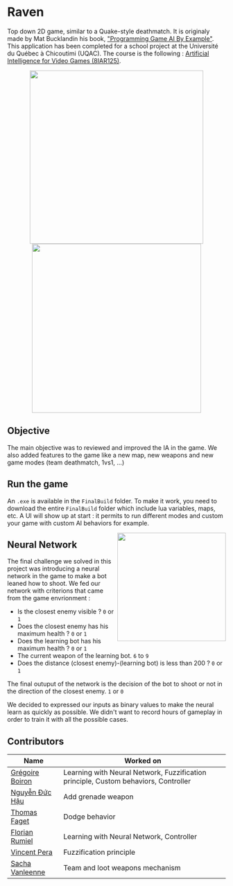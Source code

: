 # Raven
Top down 2D game, similar to a Quake-style deathmatch. It is originaly made by Mat Bucklandin his book, ["Programming Game AI By Example"](https://www.amazon.ca/Programming-Game-Example-Mat-Buckland/dp/1556220782). This application has been completed for a school project at the Université du Québec à Chicoutimi (UQAC). The course is the following : [Artificial Intelligence for Video Games (8IAR125)](http://cours.uqac.ca/8IAR125).

<p align="center">
<img width="400px" height="400px" src="https://github.com/Graygzou/Raven-IA/blob/master/Images/raven.png"> <img width="390px" height="390px" src="https://github.com/Graygzou/Raven-IA/blob/master/Images/raven2.png">
</p>

## Objective
The main objective was to reviewed and improved the IA in the game. We also added features to the game like a new map,
new weapons and new game modes (team deathmatch, 1vs1, ...)


## Run the game
An `.exe` is available in the `FinalBuild` folder. To make it work, you need to download the entire `FinalBuild` folder which include lua variables, maps, etc. A UI will show up at start : it permits to run different modes and custom your game with custom AI behaviors for example.

<img align="right" width="250" height="250" src="https://github.com/Graygzou/Raven-IA/blob/master/Images/network.png">

## Neural Network
The final challenge we solved in this project was introducing a neural network in the game to make a bot leaned how to shoot. We fed our network with criterions that came from the game envrionment :

* Is the closest enemy visible ? `0` or `1`
* Does the closest enemy has his maximum health ? `0` or `1`
* Does the learning bot has his maximum health ? `0` or `1`
* The current weapon of the learning bot. `6` to `9`
* Does the distance (closest enemy)-(learning bot) is less than 200 ? `0` or `1`

The final outuput of the network is the decision of the bot to shoot or not in the direction of the closest enemy. `1` or `0`

We decided to expressed our inputs as binary values to make the neural learn as quickly as possible. We didn't want to record hours of gameplay in order to train it with all the possible cases.

## <a name="contributors"></a>Contributors
| Name    | Worked on        |
| ------------- |---------------|
| [Grégoire Boiron](https://github.com/Graygzou)   | Learning with Neural Network, Fuzzification principle, Custom behaviors, Controller |
| [Nguyễn Đức Hậu](https://github.com/Kihansi95)   | Add grenade weapon |
| [Thomas Faget](https://github.com/thomasfaget) | Dodge behavior |
| [Florian Rumiel](https://github.com/FloRul)   | Learning with Neural Network, Controller |
| [Vincent Pera](https://github.com/VincentPera) | Fuzzification principle  |
| [Sacha Vanleenne](https://github.com/carnageusp)   | Team and loot weapons mechanism | 
